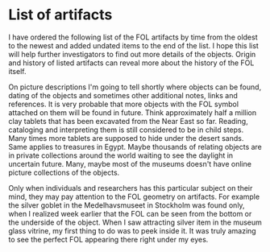 # List of artifacts

I have ordered the following list of the FOL artifacts by time from the oldest to the newest and added undated items to the end of the list. I hope this list will help further investigators to find out more details of the objects. Origin and history of listed artifacts can reveal more about the history of the FOL itself.

On picture descriptions I'm going to tell shortly where objects can be found, dating of the objects and sometimes other additional notes, links and references. It is very probable that more objects with the FOL symbol attached on them will be found in future. Think approximately half a million clay tablets that has been excavated from the Near East so far. Reading, cataloging and interpreting them is still considered to be in child steps. Many times more tablets are supposed to hide under the desert sands. Same applies to treasures in Egypt. Maybe thousands of relating objects are in private collections around the world waiting to see the daylight in uncertain future. Many, maybe most of the museums doesn't have online picture collections of the objects.

Only when individuals and researchers has this particular subject on their mind, they may pay attention to the FOL geometry on artifacts. For example the silver goblet in the Medelhavsmuseet in Stockholm was found only, when I realized week earlier that the FOL can be seen from the bottom or the underside of the object. When I saw attracting silver item in the museum glass vitrine, my first thing to do was to peek inside it. It was truly amazing to see the perfect FOL appearing there right under my eyes.